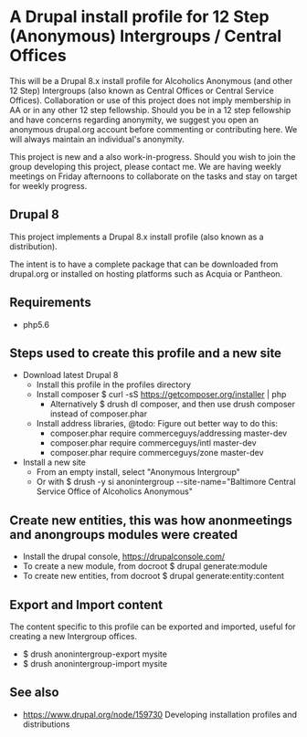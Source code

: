 # A Drupal install profile for 12 Step (Anonymous) Intergroups / Central Offices

This will be a Drupal 8.x install profile for Alcoholics Anonymous (and other 12 Step) Intergroups (also known as Central Offices or Central Service Offices). Collaboration or use of this project does not imply membership in AA or in any other 12 step fellowship. Should you be in a 12 step fellowship and have concerns regarding anonymity, we suggest you open an anonymous drupal.org account before commenting or contributing here. We will always maintain an individual's anonymity.

This project is new and a also work-in-progress. Should you wish to join the group developing this project, please contact me. We are having weekly meetings on Friday afternoons to collaborate on the tasks and stay on target for weekly progress.

## Drupal 8

This project implements a Drupal 8.x install profile (also known as a distribution).

The intent is to have a complete package that can be downloaded from drupal.org or installed on hosting platforms
such as Acquia or Pantheon.

## Requirements

* php5.6

## Steps used to create this profile and a new site

* Download latest Drupal 8
  - Install this profile in the profiles directory
  - Install composer $ curl -sS https://getcomposer.org/installer | php
    - Alternatively $ drush dl composer, and then use drush composer instead of composer.phar
  - Install address libraries, @todo: Figure out better way to do this:
    - composer.phar require commerceguys/addressing master-dev
    - composer.phar require commerceguys/intl master-dev
    - composer.phar require commerceguys/zone master-dev
* Install a new site
  - From an empty install, select "Anonymous Intergroup"
  - Or with $ drush -y si anonintergroup --site-name="Baltimore Central Service Office of Alcoholics Anonymous"

## Create new entities, this was how anonmeetings and anongroups modules were created

  - Install the drupal console, https://drupalconsole.com/
  - To create a new module, from docroot $ drupal generate:module
  - To create new entities, from docroot $ drupal generate:entity:content

## Export and Import content

  The content specific to this profile can be exported and imported, useful for creating a new Intergroup offices.

  - $ drush anonintergroup-export mysite
  - $ drush anonintergroup-import mysite

## See also

* https://www.drupal.org/node/159730 Developing installation profiles and distributions
